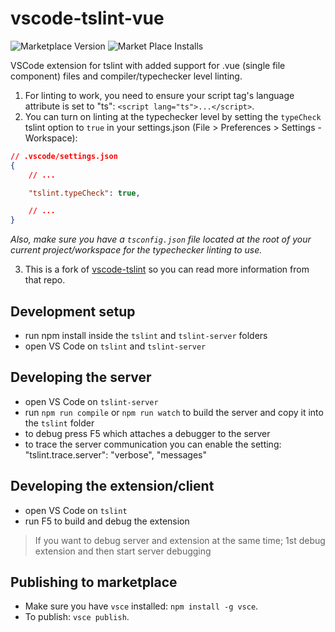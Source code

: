 # vscode-tslint-vue

![Marketplace Version](http://vsmarketplacebadge.apphb.com/version/prograhammer.tslint-vue.svg "Current Version") ![Market Place Installs](http://vsmarketplacebadge.apphb.com/installs/prograhammer.tslint-vue.svg "Number of Installs")

VSCode extension for tslint with added support for .vue (single file component) files and compiler/typechecker level linting.

1. For linting to work, you need to ensure your script tag's language attribute is set
to "ts": `<script lang="ts">...</script>`.  
2. You can turn on linting at the typechecker level by setting the `typeCheck` tslint option to `true` in your settings.json (File > Preferences > Settings - Workspace):

```json
// .vscode/settings.json
{
	// ...

    "tslint.typeCheck": true, 

	// ...
}

```
*Also, make sure you have a `tsconfig.json` file located at the root of your current project/workspace for the typechecker linting to use.*  

3.  This is a fork of [vscode-tslint](https://marketplace.visualstudio.com/items?itemName=eg2.tslint) so you can read more information from that repo.

## Development setup
- run npm install inside the `tslint` and `tslint-server` folders
- open VS Code on `tslint` and `tslint-server`

## Developing the server
- open VS Code on `tslint-server`
- run `npm run compile` or `npm run watch` to build the server and copy it into the `tslint` folder
- to debug press F5 which attaches a debugger to the server
- to trace the server communication you can enable the setting: "tslint.trace.server": "verbose", "messages"

## Developing the extension/client
- open VS Code on `tslint`
- run F5 to build and debug the extension

> If you want to debug server and extension at the same time; 1st debug extension and then start server debugging

## Publishing to marketplace

- Make sure you have `vsce` installed: `npm install -g vsce`.
- To publish: `vsce publish`.